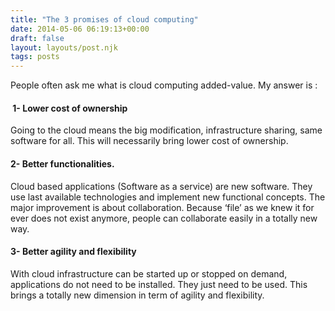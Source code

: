 ```yaml
---
title: "The 3 promises of cloud computing"
date: 2014-05-06 06:19:13+00:00
draft: false
layout: layouts/post.njk
tags: posts
---
```


People often ask me what is cloud computing added-value.
My answer is :


####  1- Lower cost of ownership


Going to the cloud means the big modification, infrastructure sharing, same software for all. This will necessarily bring lower cost of ownership.


#### 2- Better functionalities.


Cloud based applications (Software as a service) are new software. They use last available technologies and implement new functional concepts. The major improvement is about collaboration. Because ‘file’ as we knew it for ever does not exist anymore, people can collaborate easily in a totally new way.


#### 3- Better agility and flexibility


With cloud infrastructure can be started up or stopped on demand, applications do not need to be installed. They just need to be used. This brings a totally new dimension in term of agility and flexibility.
